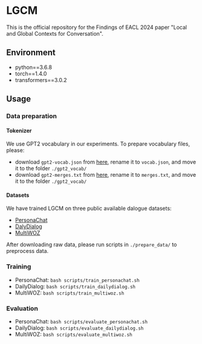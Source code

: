 # LGCM
This is the official repository for the Findings of EACL 2024 paper "Local and Global Contexts for Conversation".

## Environment
+ python==3.6.8
+ torch==1.4.0
+ transformers==3.0.2


## Usage
### Data preparation
#### Tokenizer
We use GPT2 vocabulary in our experiments. To prepare vocabulary files, please:
+ download `gpt2-vocab.json` from [here](https://s3.amazonaws.com/models.huggingface.co/bert/gpt2-vocab.json), rename it to `vocab.json`, and move it to the folder `./gpt2_vocab/`
+ download `gpt2-merges.txt` from [here](https://s3.amazonaws.com/models.huggingface.co/bert/gpt2-merges.txt), rename it to `merges.txt`, and move it to the folder `./gpt2_vocab/`

#### Datasets
We have trained LGCM on three public available dalogue datasets:
+ [PersonaChat](https://aclanthology.org/P18-1205/)
+ [DalyDialog](https://aclanthology.org/I17-1099/)
+ [MultiWOZ](https://aclanthology.org/D18-1547/)

After downloading raw data, please run scripts in `./prepare_data/` to preprocess data.

### Training
+ PersonaChat: `bash scripts/train_personachat.sh`
+ DailyDialog: `bash scripts/train_dailydialog.sh`
+ MultiWOZ: `bash scripts/train_multiwoz.sh`

### Evaluation
+ PersonaChat: `bash scripts/evaluate_personachat.sh`
+ DailyDialog: `bash scripts/evaluate_dailydialog.sh`
+ MultiWOZ: `bash scripts/evaluate_multiwoz.sh`